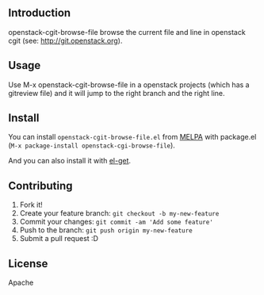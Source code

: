 ## Introduction

openstack-cgit-browse-file browse the current file and line in
openstack cgit (see: http://git.openstack.org).

## Usage

Use M-x openstack-cgit-browse-file in a openstack projects (which has
a gitreview file) and it will jump to the right branch and the right
line.

## Install

You can install `openstack-cgit-browse-file.el` from
[MELPA](https://github.com/milkypostman/melpa.git) with package.el
(`M-x package-install openstack-cgi-browse-file`).

And you can also install it with [el-get](https://github.com/dimitri/el-get).

## Contributing

1. Fork it!
2. Create your feature branch: `git checkout -b my-new-feature`
3. Commit your changes: `git commit -am 'Add some feature'`
4. Push to the branch: `git push origin my-new-feature`
5. Submit a pull request :D

## License

Apache
